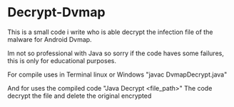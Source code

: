 # Decrypt-Dvmap
This is a small code i write who is able decrypt the infection file of the malware for Android Dvmap.

Im not so professional with Java so sorry if the code haves some failures, this is only for educational purposes.


For compile uses in Terminal linux or Windows "javac DvmapDecrypt.java"

And for uses the compiled code "Java Decrypt <file_path>"
The code decrypt the file and delete the original encrypted

